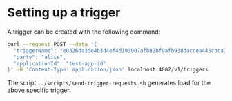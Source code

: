 # Setting up a trigger

A trigger can be created with the following command:

```bash
curl --request POST --data '{
  "triggerName": "e0326da3de4b3d4ef4d193907afb82bf9afb938daccea445cbca747bb79c9139:NoOp:noOp",
  "party": "alice",
  "applicationId": "test-app-id"
}' -H 'Content-Type: application/json' localhost:4002/v1/triggers
```
The script ```../scripts/send-trigger-requests.sh``` generates load for the above specific trigger.